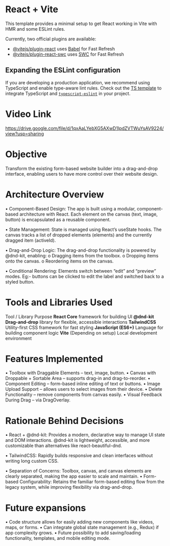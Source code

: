 # React + Vite

This template provides a minimal setup to get React working in Vite with HMR and some ESLint rules.

Currently, two official plugins are available:

- [@vitejs/plugin-react](https://github.com/vitejs/vite-plugin-react/blob/main/packages/plugin-react/README.md) uses [Babel](https://babeljs.io/) for Fast Refresh
- [@vitejs/plugin-react-swc](https://github.com/vitejs/vite-plugin-react-swc) uses [SWC](https://swc.rs/) for Fast Refresh

## Expanding the ESLint configuration

If you are developing a production application, we recommend using TypeScript and enable type-aware lint rules. Check out the [TS template](https://github.com/vitejs/vite/tree/main/packages/create-vite/template-react-ts) to integrate TypeScript and [`typescript-eslint`](https://typescript-eslint.io) in your project.

# Video Link
https://drive.google.com/file/d/1qxAaLYebXG5AXwD1IpdZVTWuYsAV9224/view?usp=sharing

# Objective

Transform the existing form-based website builder into a drag-and-drop interface, enabling users to have more control over their website design.

# Architecture Overview

• Component-Based Design:
The app is built using a modular, component-based architecture with React. Each element on the canvas (text, image, button) is encapsulated as a reusable component.

• State Management:
State is managed using React’s useState hooks. The canvas tracks a list of dropped elements (elements) and the currently dragged item (activeId).

• Drag-and-Drop Logic:
The drag-and-drop functionality is powered by @dnd-kit, enabling:
o Dragging items from the toolbox.
o Dropping items onto the canvas.
o Reordering items on the canvas.

• Conditional Rendering:
Elements switch between “edit” and “preview” modes.
Eg:- buttons can be clicked to edit the label and switched back to a styled button.


# Tools and Libraries Used
Tool / Library Purpose
**React Core** framework for building UI
**@dnd-kit Drag-and-drop** library for flexible, accessible interactions
**TailwindCSS** Utility-first CSS framework for fast styling
**JavaScript (ES6+)** Language for building component logic
**Vite** (Depending on setup) Local development environment


# Features Implemented
• Toolbox with Draggable Elements – text, image, button.
• Canvas with Droppable + Sortable Area – supports drag-in and drag-to-reorder.
• Component Editing – form-based inline editing of text or buttons.
• Image Upload Support – allows users to select images from their device.
• Delete Functionality – remove components from canvas easily.
• Visual Feedback During Drag – via DragOverlay.

# Rationale Behind Decisions
• React + @dnd-kit:
Provides a modern, declarative way to manage UI state and DOM interactions.
@dnd-kit is lightweight, accessible, and more customizable than alternatives like react-beautiful-dnd.

• TailwindCSS:
Rapidly builds responsive and clean interfaces without writing long custom CSS.

• Separation of Concerns:
Toolbox, canvas, and canvas elements are clearly separated, making the app easier to scale and maintain.
• Form-based Configurability:
Retains the familiar form-based editing flow from the legacy system, while improving flexibility via drag-and-drop.


# Future expansions
• Code structure allows for easily adding new components like videos, maps, or forms.
• Can integrate global state management (e.g., Redux) if app complexity grows.
• Future possibility to add saving/loading functionality, templates, and mobile editing mode.

